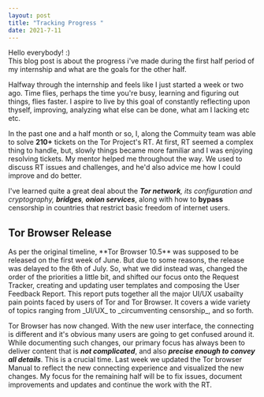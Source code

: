```yaml
---
layout: post
title: "Tracking Progress "
date: 2021-7-11
---
```

Hello everybody! :)<br>
This blog post is about the progress i've made during the first half period of my internship and what are the goals for the other half.

Halfway through the internship and feels like I just started a week or two ago. Time flies, perhaps the time you're busy, learning and figuring out things, flies faster. I aspire to live by this goal of constantly reflecting upon thyself, improving, analyzing what else can be done, what am I lacking etc etc.

In the past one and a half month or so, I, along the Commuity team was able to solve **210+** tickets on the Tor Project's RT.  At first, RT seemed a complex thing to handle, but, slowly things became more familiar and I was enjoying resolving tickets. My mentor helped me throughout the way. We used to discuss RT issues and challenges, and he'd also advice me how I could improve and do better. 

I've learned quite a great deal about the _**Tor network**, its configuration and cryptography, **bridges**, **onion services**_, along with how to **bypass** censorship in countries that restrict basic freedom of internet users.


<h2><b>Tor Browser Release</b></h2> 
As per the original timeline, **Tor Browser 10.5** was supposed to be released on the first week of June. But due to some reasons, the release was delayed to the 6th of July. So, what we did instead was, changed the order of the priorities a little bit, and shifted our focus onto the Request Tracker, 
creating and updating user templates and composing the User Feedback Report. This report puts together all the major UI/UX usabailty pain points faced by users of Tor and Tor Browser. It covers a wide variety of topics ranging from _UI/UX_ to _circumventing censorship_, and so forth. 

Tor Browser has now changed. With the new user interface, the connecting is different and it's obvious many users are going to get confused around it. While documenting such changes, our primary focus has always been to deliver content that is **_not complicated_**, and also _**precise enough to convey all details**_. This is a crucial time. Last week we updated the Tor browser Manual to reflect the new connecting experience and visualized the new changes. My focus for the remaining half will be to fix issues, document improvements and updates and continue the work with the RT.

